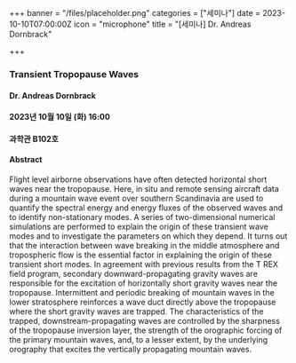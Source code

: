 +++
banner = "/files/placeholder.png"
categories = ["세미나"]
date = 2023-10-10T07:00:00Z
icon = "microphone"
title = "[세미나] Dr. Andreas Dornbrack"

+++
### Transient Tropopause Waves

#### Dr. Andreas Dornbrack

#### 2023년 10월 10일 (화) 16:00

#### 과학관 B102호

#### Abstract
Flight level airborne observations have often detected horizontal short waves near the tropopause. Here, in situ and remote sensing aircraft data during a mountain wave event over southern Scandinavia are used to quantify the spectral energy and energy fluxes of the observed waves and to identify non-stationary modes. A series of two-dimensional numerical simulations are performed to explain the origin of these transient wave modes and to investigate the parameters on which they depend. It turns out that the interaction between wave breaking in the middle atmosphere and tropospheric flow is the essential factor in explaining the origin of these transient short modes. In agreement with previous results from the T REX field program, secondary downward-propagating gravity waves are responsible for the excitation of horizontally short gravity waves near the tropopause. Intermittent and periodic breaking of mountain waves in the lower stratosphere reinforces a wave duct directly above the tropopause where the short gravity waves are trapped. The characteristics of the trapped, downstream-propagating waves are controlled by the sharpness of the tropopause inversion layer, the strength of the orographic forcing of the primary mountain waves, and, to a lesser extent, by the underlying orography that excites the vertically propagating mountain waves.
